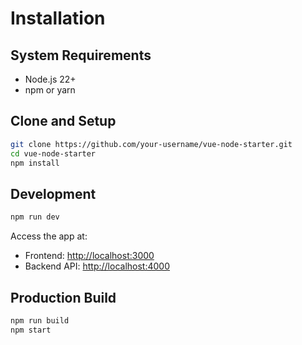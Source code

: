 # Installation

## System Requirements

- Node.js 22+
- npm or yarn

## Clone and Setup

```bash
git clone https://github.com/your-username/vue-node-starter.git
cd vue-node-starter
npm install
```

## Development

```bash
npm run dev
```

Access the app at:

- Frontend: <http://localhost:3000>
- Backend API: <http://localhost:4000>

## Production Build

```bash
npm run build
npm start
```
